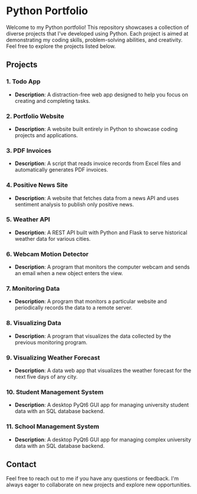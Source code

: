 # Python Portfolio

Welcome to my Python portfolio! This repository showcases a collection of diverse projects that I've developed using Python. Each project is aimed at demonstrating my coding skills, problem-solving abilities, and creativity. Feel free to explore the projects listed below.

## Projects

### 1. Todo App
- **Description**: A distraction-free web app designed to help you focus on creating and completing tasks.


### 2. Portfolio Website
- **Description**: A website built entirely in Python to showcase coding projects and applications.

### 3. PDF Invoices
- **Description**: A script that reads invoice records from Excel files and automatically generates PDF invoices.

### 4. Positive News Site
- **Description**: A website that fetches data from a news API and uses sentiment analysis to publish only positive news.

### 5. Weather API
- **Description**: A REST API built with Python and Flask to serve historical weather data for various cities.

### 6. Webcam Motion Detector
- **Description**: A program that monitors the computer webcam and sends an email when a new object enters the view.

### 7. Monitoring Data
- **Description**: A program that monitors a particular website and periodically records the data to a remote server.

### 8. Visualizing Data
- **Description**: A program that visualizes the data collected by the previous monitoring program.

### 9. Visualizing Weather Forecast
- **Description**: A data web app that visualizes the weather forecast for the next five days of any city.

### 10. Student Management System
- **Description**: A desktop PyQt6 GUI app for managing university student data with an SQL database backend.

### 11. School Management System
- **Description**: A desktop PyQt6 GUI app for managing complex university data with an SQL database backend.

## Contact
Feel free to reach out to me if you have any questions or feedback. I'm always eager to collaborate on new projects and explore new opportunities.
